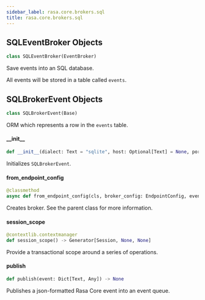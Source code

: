 ```yaml
---
sidebar_label: rasa.core.brokers.sql
title: rasa.core.brokers.sql
---
```

## SQLEventBroker Objects

```python
class SQLEventBroker(EventBroker)
```

Save events into an SQL database.

All events will be stored in a table called `events`.

## SQLBrokerEvent Objects

```python
class SQLBrokerEvent(Base)
```

ORM which represents a row in the `events` table.

#### \_\_init\_\_

```python
def __init__(dialect: Text = "sqlite", host: Optional[Text] = None, port: Optional[int] = None, db: Text = "events.db", username: Optional[Text] = None, password: Optional[Text] = None) -> None
```

Initializes `SQLBrokerEvent`.

#### from\_endpoint\_config

```python
@classmethod
async def from_endpoint_config(cls, broker_config: EndpointConfig, event_loop: Optional[AbstractEventLoop] = None) -> "SQLEventBroker"
```

Creates broker. See the parent class for more information.

#### session\_scope

```python
@contextlib.contextmanager
def session_scope() -> Generator[Session, None, None]
```

Provide a transactional scope around a series of operations.

#### publish

```python
def publish(event: Dict[Text, Any]) -> None
```

Publishes a json-formatted Rasa Core event into an event queue.

